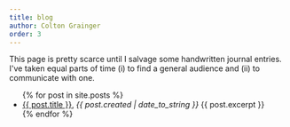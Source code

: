 ```yaml
---
title: blog
author: Colton Grainger
order: 3
---
```


This page is pretty scarce until I salvage some handwritten journal entries. I've taken equal parts of time (i) to find a general audience and (ii) to communicate with one.
<ul>
  {% for post in site.posts %}
    <li>
      <a href="{{ post.url }}">{{ post.title }}</a>, <i>{{ post.created | date_to_string }}</i>
      {{ post.excerpt }}
    </li>
  {% endfor %}
</ul>
